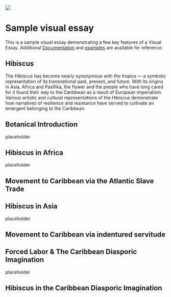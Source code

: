 <a href="https://juncture-digital.org"><img src="https://juncture-digital.org/images/ve-button.png"></a>

<param ve-config 
       title="Hibiscus"
       author="Andrés Triana Solórzano"
       banner="https://raw.githubusercontent.com/atrianasolorzano/Hibiscus/main/pexels-julia-volk-5769794.jpg" 
       layout="vertical">

<!-- Entities discussed throughout the essay are typically defined before the essay text and
     are thus available in all text.  Entity identifiers (QIDs) can be found in either
     Wikipedia or Wikidata (https://www.wikidata.org)> -->
<param ve-entity eid="Q185372"> <!-- Girl with a Pearl Earring painting -->
<param ve-entity eid="Q41264"> <!-- Johannes Vermeer -->
<param ve-entity eid="Q221092"> <!-- Mauritshuis -->
<param ve-entity eid="Q36600"> <!-- The Hague -->

# Sample visual essay

This is a sample visual essay demonstrating a few key features of a Visual Essay. Additional [Documentation](https://github.com/JSTOR-Labs/juncture/wiki) and [examples](https://jstor-labs.github.io/juncture-examples) are available for reference.
<param ve-image 
       manifest="https://iiif.juncture-digital.org/manifest/6dd738aed85597cac540ad31dd5818e86ef7f2918c7b43a9eb3123d5538e6e4c">

## Hibiscus
The Hibiscus has become nearly synonymous with the tropics — a symbolic representation of its transnational past, present, and future. With its origins in Asia, Africa and Pasifika, the flower and the people who have long cared for it found their way to the Caribbean as a result of European imperialism. Various artistic and cultural representations of the Hibiscus demonstrate how narratives of resilience and resistance have served to cultivate an emergent belonging to the Caribbean. 
       <param ve-image
    url="https://upload.wikimedia.org/wikipedia/commons/thumb/e/ec/%E0%A6%9C%E0%A6%AC%E0%A6%BE%2C_Hibiscus_rosa-sinensis.jpg/640px-%E0%A6%9C%E0%A6%AC%E0%A6%BE%2C_Hibiscus_rosa-sinensis.jpg">

## Botanical Introduction
placeholder
<param ve-map>
<param ve-map-layer geojson
       url="https://raw.githubusercontent.com/atrianasolorzano/Hibiscus/main/HibiscusRange.json">

## Hibiscus in Africa
placeholder
<param ve-iframe
src="https://books.google.com/books?id=nseTAusJEDMC&newbks=0&lpg=PT5&dq=hibiscus%20africa&pg=PA1&output=embed">

## Movement to Caribbean via the Atlantic Slave Trade

## Hibiscus in Asia 
placeholder
   <param ve-image
    url="https://collectionapi.metmuseum.org/api/collection/v1/iiif/56887/130000/main-image">

## Movement to Caribbean via indentured servitude

## Forced Labor & The Caribbean Diasporic Imagination
placeholder
<param ve-knightlab-timeline 
       source="1Nnl-4kS_7n9lZ7yIjmH74iq7slI8t6YB4trmfY5NyFo"
       timenav-position="bottom"
       hash-bookmark="false”
       initial-zoom="1"
       height="750">

## Hibiscus in the Caribbean Diasporic Imagination
